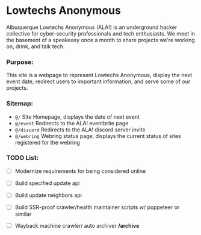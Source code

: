 # Lowtechs Anonymous

Albuquerque Lowtechs Anonymous (ALA!) is an underground hacker collective for cyber-security professionals and tech enthusiasts. We meet in the basement of a speakeasy once a month to share projects we're working on, drink, and talk tech. 

### Purpose:

This site is a webpage to represent Lowtechs Anonymous, display the next event date, redirect users to important information, and serve some of our projects.

### Sitemap: 

- `@/` Site Homepage, displays the date of next event
- `@/event` Redirects to the ALA! eventbrite page
- `@/discord` Redirects to the ALA! discord server invite
- `@/webring` Webring status page, displays the current status of sites registered for the webring


### TODO List: 
- [ ] Modernize requirements for being considered online
- [ ] Build specified update api
- [ ] Build update neighbors api
- [ ] Build SSR-proof crawler/health maintainer scripts w/ puppeteer or similar
- [ ] Wayback machine crawler/ auto archiver **/archive**

